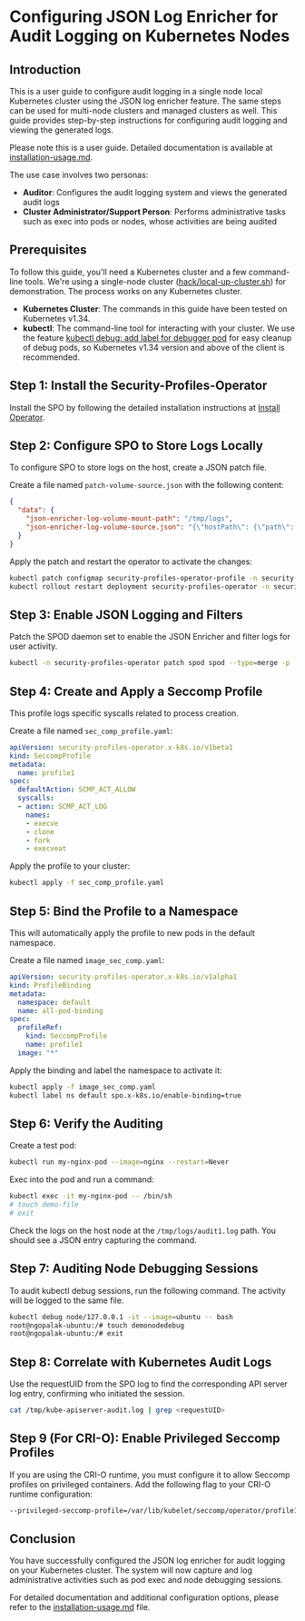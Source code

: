 # Configuring JSON Log Enricher for Audit Logging on Kubernetes Nodes

## Introduction

This is a user guide to configure audit logging in a single node local Kubernetes cluster using the JSON log enricher feature. The same steps can be used for multi-node clusters and managed clusters as well. This guide provides step-by-step instructions for configuring audit logging and viewing the generated logs.

Please note this is a user guide. Detailed documentation is available at [installation-usage.md](../installation-usage.md).

The use case involves two personas:
- **Auditor**: Configures the audit logging system and views the generated audit logs
- **Cluster Administrator/Support Person**: Performs administrative tasks such as exec into pods or nodes, whose activities are being audited

## Prerequisites

To follow this guide, you'll need a Kubernetes cluster and a few command-line tools. We're using a single-node cluster ([hack/local-up-cluster.sh](https://github.com/kubernetes/kubernetes/blob/801ee44/hack/local-up-cluster.sh)) for demonstration. The process works on any Kubernetes cluster.

- **Kubernetes Cluster**: The commands in this guide have been tested on Kubernetes v1.34.
- **kubectl**: The command-line tool for interacting with your cluster. We use the feature [kubectl debug: add label for debugger pod](https://github.com/kubernetes/kubernetes/pull/131791) for easy cleanup of debug pods, so Kubernetes v1.34 version and above of the client is recommended.

## Step 1: Install the Security-Profiles-Operator

Install the SPO by following the detailed installation instructions at [Install Operator](../installation-usage.md#install-operator).

## Step 2: Configure SPO to Store Logs Locally

To configure SPO to store logs on the host, create a JSON patch file.

Create a file named `patch-volume-source.json` with the following content:

```json
{
  "data": {
    "json-enricher-log-volume-mount-path": "/tmp/logs",
    "json-enricher-log-volume-source.json": "{\"hostPath\": {\"path\": \"/tmp/logs\",\"type\": \"DirectoryOrCreate\"}}"
  }
}
```

Apply the patch and restart the operator to activate the changes:

```bash
kubectl patch configmap security-profiles-operator-profile -n security-profiles-operator --patch-file patch-volume-source.json
kubectl rollout restart deployment security-profiles-operator -n security-profiles-operator
```

## Step 3: Enable JSON Logging and Filters

Patch the SPOD daemon set to enable the JSON Enricher and filter logs for user activity.

```bash
kubectl -n security-profiles-operator patch spod spod --type=merge -p '{"spec":{ "enableJsonEnricher":true,"verbosity":0,"jsonEnricherOptions":{"auditLogIntervalSeconds":20,"auditLogPath":"/tmp/logs/audit1.log","auditLogMaxSize":500,"auditLogMaxBackups":2,"auditLogMaxAge":10}, "jsonEnricherFilters":"[{\"priority\":100,\"level\":\"Metadata\",\"matchKeys\":[\"requestUID\"]},{\"priority\":999, \"level\":\"None\",\"matchKeys\":[\"version\"],\"matchValues\":[\"spo/v1_alpha\"]}]"}}'
```

## Step 4: Create and Apply a Seccomp Profile

This profile logs specific syscalls related to process creation.

Create a file named `sec_comp_profile.yaml`:

```yaml
apiVersion: security-profiles-operator.x-k8s.io/v1beta1
kind: SeccompProfile
metadata:
  name: profile1
spec:
  defaultAction: SCMP_ACT_ALLOW
  syscalls:
  - action: SCMP_ACT_LOG
    names:
    - execve
    - clone
    - fork
    - execveat
```

Apply the profile to your cluster:

```bash
kubectl apply -f sec_comp_profile.yaml
```

## Step 5: Bind the Profile to a Namespace

This will automatically apply the profile to new pods in the default namespace.

Create a file named `image_sec_comp.yaml`:

```yaml
apiVersion: security-profiles-operator.x-k8s.io/v1alpha1
kind: ProfileBinding
metadata:
  namespace: default
  name: all-pod-binding
spec:
  profileRef:
    kind: SeccompProfile
    name: profile1
  image: "*"
```

Apply the binding and label the namespace to activate it:

```bash
kubectl apply -f image_sec_comp.yaml
kubectl label ns default spo.x-k8s.io/enable-binding=true
```

## Step 6: Verify the Auditing

Create a test pod:

```bash
kubectl run my-nginx-pod --image=nginx --restart=Never
```

Exec into the pod and run a command:

```bash
kubectl exec -it my-nginx-pod -- /bin/sh
# touch demo-file
# exit
```

Check the logs on the host node at the `/tmp/logs/audit1.log` path. You should see a JSON entry capturing the command.

## Step 7: Auditing Node Debugging Sessions

To audit kubectl debug sessions, run the following command. The activity will be logged to the same file.

```bash
kubectl debug node/127.0.0.1 -it --image=ubuntu -- bash
root@ngopalak-ubuntu:/# touch demonodedebug
root@ngopalak-ubuntu:/# exit
```

## Step 8: Correlate with Kubernetes Audit Logs

Use the requestUID from the SPO log to find the corresponding API server log entry, confirming who initiated the session.

```bash
cat /tmp/kube-apiserver-audit.log | grep <requestUID>
```

## Step 9 (For CRI-O): Enable Privileged Seccomp Profiles

If you are using the CRI-O runtime, you must configure it to allow Seccomp profiles on privileged containers. Add the following flag to your CRI-O runtime configuration:

```bash
--privileged-seccomp-profile=/var/lib/kubelet/seccomp/operator/profile1.json
```

## Conclusion

You have successfully configured the JSON log enricher for audit logging on your Kubernetes cluster. The system will now capture and log administrative activities such as pod exec and node debugging sessions. 

For detailed documentation and additional configuration options, please refer to the [installation-usage.md](../installation-usage.md) file.